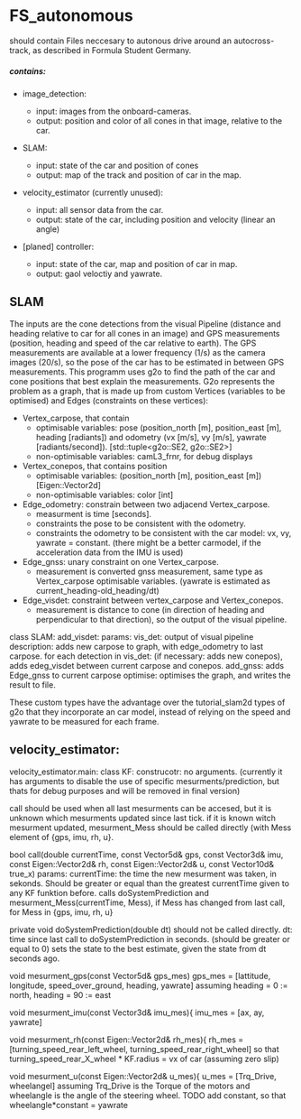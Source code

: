 # FS_autonomous
should contain Files neccesary to autonous drive around an autocross-track, as described in Formula Student Germany. 
##### contains: 
* image_detection:
  - input: images from the onboard-cameras.
  - output: position and color of all cones in that image, relative to the car.
* SLAM:
  - input: state of the car and position of cones
  - output: map of the track and position of car in the map.
* velocity_estimator (currently unused):
  - input: all sensor data from the car.
  - output: state of the car, including position and velocity (linear an angle)

* [planed] controller:
  - input: state of the car, map and position of car in map.
  - output: gaol veloctiy and yawrate.

## SLAM

 
 
 The inputs are the cone detections from the visual Pipeline (distance and heading relative to car for all cones in an image) and GPS measurements (position, heading and speed of the car relative to earth). The GPS measurements are available at a lower frequency (1/s) as the camera images (20/s), so the pose of the car has to be estimated in between GPS measurements.
 This programm uses g2o to find the path of the car and cone positions that best explain the measurements. G2o represents the problem as a graph, that is made up from custom Vertices (variables to be optimised) and Edges (constraints on these vertices):
* Vertex_carpose, that contain 
  - optimisable variables: pose (position_north [m], position_east [m], heading [radiants]) and odometry (vx [m/s], vy [m/s], yawrate [radiants/second]). [std::tuple<g2o::SE2, g2o::SE2>]
  - non-optimisable variables: camL3_frnr, for debug displays
* Vertex_conepos, that contains position 
  - optimisable variables: (position_north [m], position_east [m]) [Eigen::Vector2d]
  - non-optimisable variables: color [int]
* Edge_odometry: constrain between two adjacend Vertex_carpose.
  - measurment is time [seconds].
  - constraints the pose to be consistent with the odometry.
  - constraints the odometry to be consistent with the car model: vx, vy, yawrate = constant. (there might be a better carmodel, if the acceleration data from the IMU is used)
* Edge_gnss: unary constraint on one Vertex_carpose.
  - measurement is converted gnss measurement, same type as Vertex_carpose optimisable variables. (yawrate is estimated as current_heading-old_heading/dt)
* Edge_visdet: constraint between vertex_carpose and Vertex_conepos.
  - measurement is distance to cone (in direction of heading and perpendicular to that direction), so the output of the visual pipeline.

 class SLAM:
  add_visdet:
   params:
    vis_det: output of visual pipeline
   description:
    adds new carpose to graph, with edge_odometry to last carpose.
    for each detection in vis_det: (if necessary: adds new conepos), adds edeg_visdet between current carpose and conepos.
  add_gnss:
   adds Edge_gnss to current carpose
  optimise: 
   optimises the graph, and writes the result to file.


These custom types have the advantage over the tutorial_slam2d types of g2o that they incorporate an car model, instead of relying on the speed and yawrate to be measured for each frame. 


## velocity_estimator: 

 velocity_estimator.main:
 class KF:
  construcotr: no arguments.
   (currently it has arguments to disable the use of specific mesurments/prediction, but thats for debug purposes and will be removed in final version)

  call should be used when all last mesurments can be accesed, but it is unknown which mesurments updated since last tick.
  if it is known witch mesurment updated, mesurment_Mess should be called directly (with Mess element of {gps, imu, rh, u}.

  bool call(double currentTime, const Vector5d& gps, const Vector3d& imu, const Eigen::Vector2d& rh, const Eigen::Vector2d& u, const Vector10d& true_x)
   params:
    currentTime: the time the new mesurment was taken, in sekonds. Should be greater or equal than the greatest currentTime given to any KF funktion before.
    calls doSystemPrediction and mesurment_Mess(currentTime, Mess), if Mess has changed from last call, for Mess in {gps, imu, rh, u}

  private void doSystemPrediction(double dt)
    should not be called directly.
    dt: time since last call to doSystemPrediction in seconds. (should be greater or equal to 0)
    sets the state to the best estimate, given the state from dt seconds ago.

  void mesurment_gps(const Vector5d& gps_mes)
    gps_mes = [lattitude, longitude, speed_over_ground, heading, yawrate]
     assuming heading = 0 := north, heading = 90 := east

  void mesurment_imu(const Vector3d& imu_mes){
    imu_mes = [ax, ay, yawrate]

  void mesurment_rh(const Eigen::Vector2d& rh_mes){
    rh_mes = [turning_speed_rear_left_wheel, turning_speed_rear_right_wheel]
     so that turning_speed_rear_X_wheel * KF.radius = vx of car (assuming zero slip)

   void mesurment_u(const Eigen::Vector2d& u_mes){
     u_mes = [Trq_Drive, wheelangel]
      assuming Trq_Drive is the Torque of the motors and wheelangle is the angle of the steering wheel. TODO add constant, so that wheelangle*constant = yawrate
